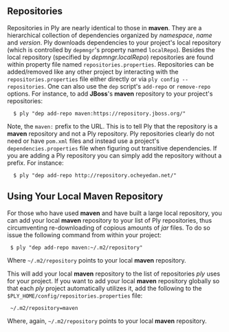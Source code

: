 Repositories
------------

Repositories in Ply are nearly identical to those in __maven__.  They are a hierarchical collection of dependencies organized by _namespace_, _name_ and _version_.  Ply downloads dependencies to your project's local repository (which is controlled by `depmngr`'s property named `localRepo`).  Besides the local repository (specified by _depmngr.localRepo_) repositories are found within property file named `repositories.properties`.  Repositories can be added/removed like any other project by interacting with the `repositories.properties` file either directly or via `ply config --repositories`.  One can also use the `dep` script's `add-repo` or `remove-repo` options.  For instance, to add __JBoss__'s __maven__ repository to your project's repositories:

      $ ply "dep add-repo maven:https://repository.jboss.org/"

Note, the `maven:` prefix to the URL.  This is to tell Ply that the repository is a __maven__ repository and not a Ply repository.  Ply repositories clearly do not need or have `pom.xml` files and instead use a project's `dependencies.properties` file when figuring out transitive dependencies.  If you are adding a Ply repository you can simply add the repository without a prefix.  For instance:

      $ ply "dep add-repo http://repository.ocheyedan.net/"  

Using Your Local Maven Repository
---------------------------------

For those who have used __maven__ and have built a large local repository, you can add your local __maven__ repository to your list of Ply repositories, thus circumventing re-downloading of copious amounts of _jar_ files.  To do so issue the following command from within your project:

     $ ply "dep add-repo maven:~/.m2/repository"

Where `~/.m2/repository` points to your local __maven__ repository.

This will add your local __maven__ repository to the list of repositories _ply_ uses for your project.  If you want to add your local __maven__ repository globally so that each _ply_ project automatically utilizes it, add the following to the `$PLY_HOME/config/repositories.properties` file:

     ~/.m2/repository=maven

Where, again, `~/.m2/repository` points to your local __maven__ repository.
